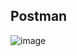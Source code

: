## Postman
![image](https://user-images.githubusercontent.com/59485946/187991411-eaadeb0c-1294-4cf9-a4be-ba1b8e5a2f64.png)
